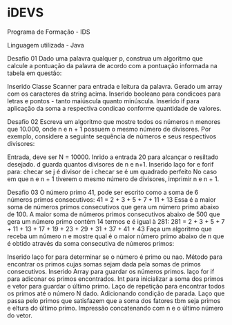 # iDEVS
Programa de Formação - IDS

Linguagem utilizada - Java

Desafio 01
Dado uma palavra qualquer p, construa um algoritmo que calcule a pontuação da palavra de acordo com a pontuação informada na tabela em questão:

Inserido Classe Scanner para entrada e leitura da palavra.
Gerado um array com os caracteres da string acima.
Inserido booleano para condicoes para letras e pontos - tanto maiúscula quanto minúscula.
Inserido if para aplicação da soma a respectiva condicao conforme quantidade de valores.






Desafio 02
Escreva um algoritmo que mostre todos os números n menores que 10.000, onde n e n + 1 possuem o mesmo número de divisores. Por exemplo, considere a seguinte sequência de números e seus respectivos divisores:

Entrada, deve ser N = 10000.
Inrido a entrada 20 para alcançar o resiltado desejado.
d guarda quantos divisores de n e n+1.
Inserido laço for e forif para:
checar se j é divisor de i
checar se é um quadrado perfeito
No caso em que n e n + 1 tiverem o mesmo número de divisores, imprimir n e n + 1.





Desafio 03
O número primo 41, pode ser escrito como a soma de 6 números primos consecutivos:
41 = 2 + 3 + 5 + 7 + 11 + 13
Essa é a maior soma de números primos consecutivos que gera um número primo abaixo de 100.
A maior soma de números primos consecutivos abaixo de 500 que gera um número primo contém 14 termos e é igual à 281:
281 = 2 + 3 + 5 + 7 + 11 + 13 + 17 + 19 + 23 + 29 + 31 + 37 + 41 + 43
Faça um algoritmo que receba um número n e mostre qual é o maior número primo abaixo de n que é obtido através da soma consecutiva de números primos:

Inserido laço for para determinar se o número é primo ou nao.
Método para encontrar os primos cujas somas sejam dada pela somas de primos consecutivos.
Inserido Array para guardar os números primos.
laço for if para adiconar os primos encontrados.
Int para inicializar a soma dos primos e vetor para guardar o último primo.
Laço de repetição para encontrar todos os primos até o número N dado.
Adicionando condição de parada.
Laço que passa pelo primos que satisfazem que a soma dos fatores tbm seja primos e eltura do último primo.
Impressão concatenando com n e o último número do vetor. 



